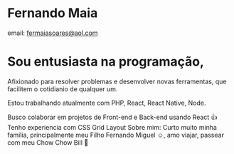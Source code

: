 # Fernando Maia

email: fermaiasoares@aol.com

# Sou entusiasta na programação, 
Afixionado para resolver problemas e desenvolver novas ferramentas,
que facilitem o cotidianio de qualquer um.

Estou trabalhando atualmente com PHP, React, React Native, Node.

Busco colaborar em projetos de Front-end e Back-end usando React :+1:
Tenho experiencia com CSS Grid Layout
Sobre mim: Curto muito minha família, principalmente meu Filho Fernando Miguel :relaxed:, 
amo viajar, passear com meu Chow Chow Bill :dog:
